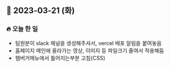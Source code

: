 ## 📆 2023-03-21 (화)
### 🔥 오늘 한 일 <br>


- 팀원분이 slack 채널을 생성해주셔서, vercel 배포 알림을 붙여놓음
- 홈페이지 메인에 올라가는 영상, 이미지 등 파일크기 줄여서 적용해둠 
- 햄버거메뉴에서 틀어지는부분 고침(CSS)
